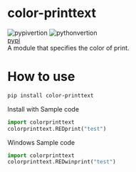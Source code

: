 # color-printtext
![pypivertion](https://img.shields.io/pypi/v/color-printtext.svg)
![pythonvertion](https://img.shields.io/pypi/pyversions/color-printtext.svg)  
[pypi](https://pypi.org/project/color-printtext/)  
A module that specifies the color of print.

# How to use
```sh
pip install color-printtext
```
Install with
Sample code
```py
import colorprinttext
colorprinttext.REDprint("test")
```
Windows Sample code
```py
import colorprinttext
colorprinttext.REDwinprint("test")
```
